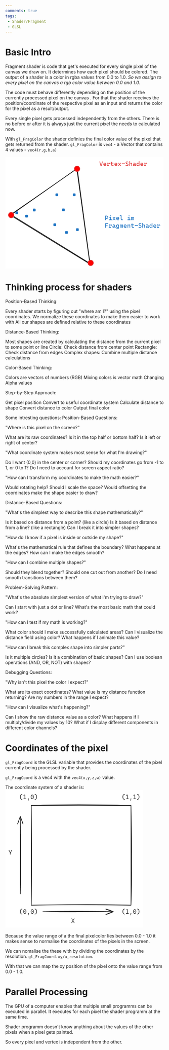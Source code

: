 ```yaml
---
comments: true
tags:
 - Shader/Fragment
 - GLSL
---
```

# Basic Intro

Fragment shader is code that get's executed for every single pixel of the canvas we draw on. It determines how each pixel should be colored.
The output of a shader is a color in rgba values from 0.0 to 1.0. *So we assign to every pixel on the canvas a rgb color value between 0.0 and 1.0.*

The code must behave differently depending on the position of the currently processed pixel on the canvas . 
For that the shader receives the position/coordinate of the respective pixel as an input and returns the color for the pixel as a result/output.

Every single pixel gets processed independently from the others. There is no before or after it is always just the current pixel the needs to calculated now.

With `gl_FragColor` the shader definies the final color value of the pixel that gets returned from the shader.
`gl_FragColor` is `vec4` - a Vector that contains 4 values - `vec4(r,g,b,a)`

![VertexFragmentShader](../img/VertexFragmentShader.png)

# Thinking process for shaders
Position-Based Thinking:

Every shader starts by figuring out "where am I?" using the pixel coordinates.
We normalize these coordinates to make them easier to work with
All our shapes are defined relative to these coordinates

Distance-Based Thinking:

Most shapes are created by calculating the distance from the current pixel to some point or line
Circle: Check distance from center point
Rectangle: Check distance from edges
Complex shapes: Combine multiple distance calculations

Color-Based Thinking:

Colors are vectors of numbers (RGB)
Mixing colors is vector math
Changing Alpha values

Step-by-Step Approach:

Get pixel position
Convert to useful coordinate system
Calculate distance to shape
Convert distance to color
Output final color

Some intresting questions:
Position-Based Questions:

"Where is this pixel on the screen?"

What are its raw coordinates?
Is it in the top half or bottom half?
Is it left or right of center?

"What coordinate system makes most sense for what I'm drawing?"

Do I want (0,0) in the center or corner?
Should my coordinates go from -1 to 1, or 0 to 1?
Do I need to account for screen aspect ratio?


"How can I transform my coordinates to make the math easier?"

Would rotating help?
Should I scale the space?
Would offsetting the coordinates make the shape easier to draw?



Distance-Based Questions:

"What's the simplest way to describe this shape mathematically?"

Is it based on distance from a point? (like a circle)
Is it based on distance from a line? (like a rectangle)
Can I break it into simpler shapes?


"How do I know if a pixel is inside or outside my shape?"

What's the mathematical rule that defines the boundary?
What happens at the edges?
How can I make the edges smooth?


"How can I combine multiple shapes?"

Should they blend together?
Should one cut out from another?
Do I need smooth transitions between them?



Problem-Solving Pattern:

"What's the absolute simplest version of what I'm trying to draw?"

Can I start with just a dot or line?
What's the most basic math that could work?


"How can I test if my math is working?"

What color should I make successfully calculated areas?
Can I visualize the distance field using color?
What happens if I animate this value?


"How can I break this complex shape into simpler parts?"

Is it multiple circles?
Is it a combination of basic shapes?
Can I use boolean operations (AND, OR, NOT) with shapes?

Debugging Questions:

"Why isn't this pixel the color I expect?"

What are its exact coordinates?
What value is my distance function returning?
Are my numbers in the range I expect?


"How can I visualize what's happening?"

Can I show the raw distance value as a color?
What happens if I multiply/divide my values by 10?
What if I display different components in different color channels?

# Coordinates of the pixel
`gl_FragCoord` is the GLSL variable that provides the coordinates of the pixel currently being processed by the shader.

`gl_FragCoord` is a vec4 with the `vec4(x,y,z,w)` value.

The coordinate system of a shader is: ![Fragment coordinate system](../img/FragCoordSystem.png)

Because the value range of a the final pixelcolor lies between 0.0 - 1.0 it makes sense to normalise the coordinates of the pixels in the screen. 

We can nomalise the these with by dividing the coordinates by the resolution.
`gl_FragCoord.xy/u_resolution`.

With that we can map the xy position of the pixel onto the value range from 0.0 - 1.0.

# Parallel Processing
The GPU of a computer enables that multiple small programms can be executed in parallel. It executes for each pixel the shader programm at the same time.

Shader programm doesn't know anything about the values of the other pixels when a pixel gets painted.

So every pixel and vertex is independent from the other.

